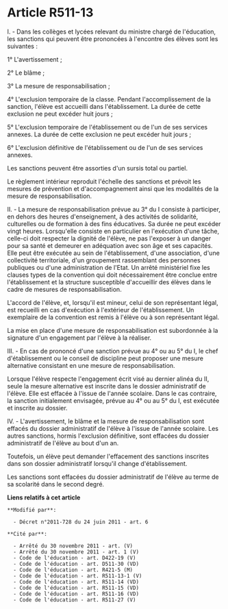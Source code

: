 # Article R511-13

I. - Dans les collèges et lycées relevant du ministre chargé de l'éducation, les sanctions qui peuvent être prononcées à
l'encontre des élèves sont les suivantes : 

1° L'avertissement ; 

2° Le blâme ; 

3° La mesure de responsabilisation ; 

4° L'exclusion temporaire de la classe. Pendant l'accomplissement de la sanction, l'élève est accueilli dans l'établissement.
La durée de cette exclusion ne peut excéder huit jours ; 

5° L'exclusion temporaire de l'établissement ou de l'un de ses services annexes. La durée de cette exclusion ne peut excéder
huit jours ; 

6° L'exclusion définitive de l'établissement ou de l'un de ses services annexes. 

Les sanctions peuvent être assorties d'un sursis total ou partiel. 

Le règlement intérieur reproduit l'échelle des sanctions et prévoit les mesures de prévention et d'accompagnement ainsi que
les modalités de la mesure de responsabilisation. 

II. - La mesure de responsabilisation prévue au 3° du I consiste à participer, en dehors des heures d'enseignement, à des
activités de solidarité, culturelles ou de formation à des fins éducatives. Sa durée ne peut excéder vingt heures.
Lorsqu'elle consiste en particulier en l'exécution d'une tâche, celle-ci doit respecter la dignité de l'élève, ne pas
l'exposer à un danger pour sa santé et demeurer en adéquation avec son âge et ses capacités. Elle peut être exécutée au sein
de l'établissement, d'une association, d'une collectivité territoriale, d'un groupement rassemblant des personnes publiques
ou d'une administration de l'Etat. Un arrêté ministériel fixe les clauses types de la convention qui doit nécessairement être
conclue entre l'établissement et la structure susceptible d'accueillir des élèves dans le cadre de mesures de
responsabilisation. 

L'accord de l'élève, et, lorsqu'il est mineur, celui de son représentant légal, est recueilli en cas d'exécution à
l'extérieur de l'établissement. Un exemplaire de la convention est remis à l'élève ou à son représentant légal. 

La mise en place d'une mesure de responsabilisation est subordonnée à la signature d'un engagement par l'élève à la
réaliser. 

III. - En cas de prononcé d'une sanction prévue au 4° ou au 5° du I, le chef d'établissement ou le conseil de discipline peut
proposer une mesure alternative consistant en une mesure de responsabilisation. 

Lorsque l'élève respecte l'engagement écrit visé au dernier alinéa du II, seule la mesure alternative est inscrite dans le
dossier administratif de l'élève. Elle est effacée à l'issue de l'année scolaire. Dans le cas contraire, la sanction
initialement envisagée, prévue au 4° ou au 5° du I, est exécutée et inscrite au dossier. 

IV. - L'avertissement, le blâme et la mesure de responsabilisation sont effacés du dossier administratif de l'élève à l'issue
de l'année scolaire. Les autres sanctions, hormis l'exclusion définitive, sont effacées du dossier administratif de l'élève
au bout d'un an. 

Toutefois, un élève peut demander l'effacement des sanctions inscrites dans son dossier administratif lorsqu'il change
d'établissement. 

Les sanctions sont effacées du dossier administratif de l'élève au terme de sa scolarité dans le second degré.

**Liens relatifs à cet article**

	**Modifié par**:

	  - Décret n°2011-728 du 24 juin 2011 - art. 6

	**Cité par**:

	  - Arrêté du 30 novembre 2011 - art. (V)
	  - Arrêté du 30 novembre 2011 - art. 1 (V)
	  - Code de l'éducation - art. D422-19 (V)
	  - Code de l'éducation - art. D511-30 (VD)
	  - Code de l'éducation - art. R421-5 (M)
	  - Code de l'éducation - art. R511-13-1 (V)
	  - Code de l'éducation - art. R511-14 (VD)
	  - Code de l'éducation - art. R511-15 (VD)
	  - Code de l'éducation - art. R511-16 (VD)
	  - Code de l'éducation - art. R511-27 (V)
